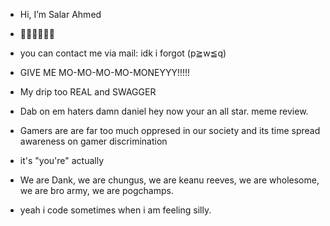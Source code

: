 - Hi, I’m Salar Ahmed
- 👹👹👺👺👺👺
- you can contact me via mail: idk i forgot (p≧w≦q)
- GIVE ME MO-MO-MO-MO-MONEYYY!!!!!
- My drip too REAL and SWAGGER
- Dab on em haters damn daniel hey now your an all star. meme review.  
- Gamers are are far too much oppresed in our society and its time spread awareness on gamer discrimination
- it's "you're" actually
- We are Dank, we are chungus, we are keanu reeves, we are wholesome, we are bro army, we are pogchamps.

- yeah i code sometimes when i am feeling silly.
